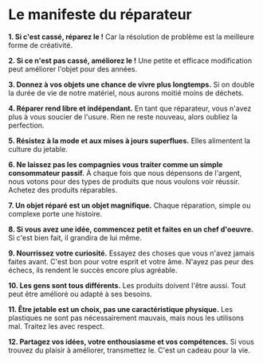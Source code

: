 Le manifeste du réparateur
==========================

**1. Si c'est cassé, réparez le !** Car la résolution de problème est la meilleure forme de créativité.

**2. Si ce n'est pas cassé, améliorez le !** Une petite et efficace modification peut améliorer l'objet pour des années.

**3. Donnez à vos objets une chance de vivre plus longtemps.** Si on double la durée de vie de notre matériel, nous aurons moitié moins de déchets.

**4. Réparer rend libre et indépendant.** En tant que réparateur, vous n'avez plus à vous soucier de l'usure. Rien ne reste nouveau, alors oubliez la perfection.

**5. Résistez à la mode et aux mises à jours superflues.** Elles alimentent la culture du jetable.

**6. Ne laissez pas les compagnies vous traiter comme un simple consommateur passif.** À chaque fois que nous dépensons de l'argent, nous votons pour des types de produits que nous voulons voir réussir. Achetez des produits réparables.

**7. Un objet réparé est un objet magnifique.** Chaque réparation, simple ou complexe porte une histoire.

**8. Si vous avez une idée, commencez petit et faites en un chef d'oeuvre.** Si c'est bien fait, il grandira de lui même.

**9. Nourrissez votre curiosité.** Essayez des choses que vous n'avez jamais faites avant. C'est bon pour votre esprit et votre âme. N'ayez pas peur des échecs, ils rendent le succès encore plus agréable.

**10. Les gens sont tous différents.** Les produits doivent l'être aussi. Tout peut être amélioré ou adapté à ses besoins.

**11. Être jetable est un choix, pas une caractéristique physique.** Les plastiques ne sont pas nécessairement mauvais, mais nous les utilisons mal. Traitez les avec respect.

**12. Partagez vos idées, votre enthousiasme et vos compétences.** Si vous trouvez du plaisir à améliorer, transmettez le. C'est un cadeau pour la vie.

